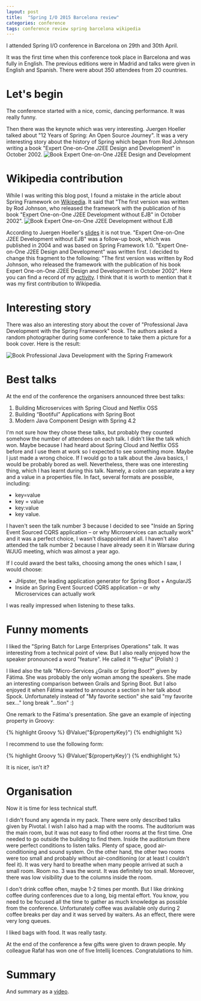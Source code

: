 ```yaml
---
layout: post
title:  "Spring I/O 2015 Barcelona review"
categories: conference
tags: conference review spring barcelona wikipedia
---
```

I attended Spring I/O conference in Barcelona on 29th and 30th April.

It was the first time when this conference took place in Barcelona and was fully in English.
The previous editions were in Madrid and talks were given in English and Spanish.
There were about 350 attendees from 20 countries.

# Let's begin
The conference started with a nice, comic, dancing performance. It was really funny.

Then there was the keynote which was very interesting. Juergen Hoeller talked about
"12 Years of Spring: An Open Source Journey".
It was a very interesting story about the history of Spring which began from Rod Johnson
writing a book "Expert One-on-One J2EE Design and Development" in October 2002.
![Book Expert One-on-One J2EE Design and Development](/assets/book-j2ee-design-and-dev.jpg)

# Wikipedia contribution
While I was writing this blog post, I found a mistake in the article about Spring Framework
on [Wikipedia][spring-wiki]. It said that
"The first version was written by Rod Johnson, who released the framework with the publication
of his book "Expert One-on-One J2EE Development without EJB" in October 2002".
![Book Expert One-on-One J2EE Development without EJB](/assets/book-j2ee-dev-without-ejb.jpg)
 
According to Juergen Hoeller's [slides][juergen-slides] it is not true.
"Expert One-on-One J2EE Development without EJB" was a follow-up book, which was published
in 2004 and was  based on Spring Framework 1.0.
"Expert One-on-One J2EE Design and Development" was written first. I decided to change this fragment
to the following:
"The first version was written by Rod Johnson, who released the framework with the publication
of his book Expert One-on-One J2EE Design and Development in October 2002".
Here you can find a record of my [activity][wiki-change]. I think that it is worth to mention
that it was my first contribution to Wikipedia.

# Interesting story
There was also an interesting story about the cover of "Professional Java Development with the Spring Framework"
book. The authors asked a random photographer during some conference to take them a picture for a book cover.
Here is the result:

![Book Professional Java Development with the Spring Framework](/assets/book-java-dev-with-sf.jpg)

# Best talks
At the end of the conference the organisers announced three best talks:

1. Building Microservices with Spring Cloud and Netflix OSS
2. Building “Bootiful” Applications with Spring Boot 
3. Modern Java Component Design with Spring 4.2

I'm not sure how they chose these talks, but probably they counted somehow the number of attendees on each talk.
I didn't like the talk which won. Maybe because I had heard about Spring Cloud and Netflix OSS before and I use
them at work so I expected to see something more. Maybe I just made a wrong choice. If I would go to a talk about
the Java basics, I would be probably bored as well. Nevertheless, there was one interesting thing, which I has
learnt during this talk. Namely, a colon can separate a key and a value in a properties file. In fact, several
formats are possible, including:

* key=value
* key = value
* key:value
* key value.

I haven't seen the talk number 3 because I decided to see
"Inside an Spring Event Sourced CQRS application – or why Microservices can actually work" and it was a perfect
choice, I wasn't disappointed at all. I haven't also attended the talk number 2 because I have already seen it
in Warsaw during WJUG meeting, which was almost a year ago.

If I could award the best talks, choosing among the ones which I saw, I would choose:

* JHipster, the leading application generator for Spring Boot + AngularJS
* Inside an Spring Event Sourced CQRS application – or why Microservices can actually work

I was really impressed when listening to these talks.

# Funny moments
I liked the "Spring Batch for Large Enterprises Operations" talk. It was interesting from a technical point of view.
But I also really enjoyed how the speaker pronounced a word "feature". He called it "fi-ejtur" (Polish) :)

I liked also the talk "Micro-Services ¿Grails or Spring Boot?" given by Fátima. She was probably the only
woman among the speakers. She made an interesting comparison between Grails and Spring Boot. But I also
enjoyed it when Fátima wanted to announce a section in her talk about Spock. Unfortunately instead of
"My favorite section" she said "my favorite sex..." long break "...tion" :)

One remark to the Fátima's presentation. She gave an example of injecting property in Groovy:

{% highlight Groovy %} 
@Value("\${propertyKey}")
{% endhighlight %}

I recommend to use the following form:

{% highlight Groovy %} 
@Value('${propertyKey}')
{% endhighlight %}

It is nicer, isn't it?

# Organisation
Now it is time for less technical stuff.

I didn't found any agenda in my pack. There were only described talks given by Pivotal. I wish I also had
a map with the rooms. The auditorium was the main room, but it was not easy to find other rooms
at the first time. One needed to go outside the building to find them. Inside the auditorium there were perfect
conditions to listen talks. Plenty of space, good air-conditioning and sound system. On the other hand, the
other two rooms were too small and probably without air-conditioning (or at least I couldn't feel it).
It was very hard to breathe when many people arrived at such a small room. Room no. 3 was the worst. It
was definitely too small. Moreover, there was low visibility due to the columns inside the room.

I don't drink coffee often, maybe 1-2 times per month. But I like drinking coffee during conferences
due to a long, big mental effort. You know, you need to be focused all the time to gather as much knowledge
as possible from the conference. Unfortunately coffee was available only during 2 coffee breaks per day and
it was served by waiters. As an effect, there were very long queues.

I liked bags with food. It was really tasty.

At the end of the conference a few gifts were given to drawn people. My colleague Rafał has won
one of five Intellij licences. Congratulations to him.

# Summary
And summary as a [video][video].

[springio2015]:     http://www.springio.net
[spring-wiki]:      http://en.wikipedia.org/wiki/Spring_Framework
[juergen-slides]:   http://www.springio.net/wp-content/uploads/2014/11/spring-open-source-journey-juergen-hoeller.pdf
[wiki-change]:      https://en.wikipedia.org/w/index.php?title=Spring_Framework&type=revision&diff=664488102&oldid=663551612
[video]:            https://www.youtube.com/watch?v=XWKgi_XqkSg